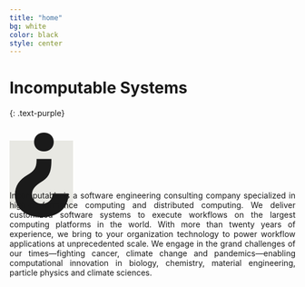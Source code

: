 ```yaml
---
title: "home"
bg: white
color: black
style: center
---
```


# Incomputable Systems
{: .text-purple}

<span class="fa-stack subtlecircle" style="font-size:100px; background:rgba(53,53,0,0.1)">
  <i class="fa fa-circle fa-stack-2x text-white"></i>
  <strong class="fa-stack-1x calendar-text" style="font-size:200px; line-height:0.5em;">&#191;</strong>
</span>

<!-- ## Computing the Incomputable -->
<!-- {: .text-purple} -->

<p style="text-align: justify; text-justify: inter-character;">Incomputable is a software engineering consulting company specialized in high-performance computing and distributed computing. We deliver customized software systems to execute workflows on the largest computing platforms in the world. With more than twenty years of experience, we bring to your organization technology to power workflow applications at unprecedented scale. We engage in the grand challenges of our times&mdash;fighting cancer, climate change and pandemics&mdash;enabling computational innovation in biology, chemistry, material engineering, particle physics and climate sciences.</p>
